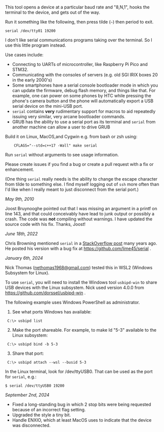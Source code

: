 This tool opens
a device at a particular baud rate and "8,N,1", hooks the terminal
to the device, and gets out of the way.

Run it something like the following, then press tilde (`~`) then period to exit.

```
serial /dev/tty01 19200
```

I don't like serial communications programs taking over the terminal.  So I use this little program instead.

Use cases include:
* Connecting to UARTs of microcontroller, like Raspberry Pi Pico and STM32.
* Communicating with the consoles of servers (e.g. old SGI IRIX boxes 20 in the early 2000's)
* Some smartphones have a serial console bootloader mode in which you can update the firmware, debug flash memory, and things like that.  For example, one can power on some phones by HTC while pressing the phone's camera button and the phone will automatically export a USB serial device on the mini-USB port.
* `serial` contains **very** rudimentary support for macros to aid repeatedly issuing very similar, very arcane bootloader commands.
* GRUB has the ability to use a serial port as its terminal and `serial` from another machine can allow a user to drive GRUB

Build it on Linux, MacOS,and Cygwin e.g. from bash or zsh using:
```
    CFLAGS="--std=c++17 -Wall" make serial
```

Run `serial` without arguments to see usage information.

Please create issues if you find a bug or create a pull request with a fix or enhancement.

(One thing `serial` really needs is the ability to change the escape character
from tilde to something else.  I find myself logging out of `ssh` more
often than I'd like when I really meant to just disconnect from the
serial port.)

*May 9th, 2010*

Joost Bruynooghe pointed out that I was missing an argument in a printf
on line 143, and that could conceivably have lead to junk output or
possibly a crash.  The code was **not** compiling without warnings.
I have updated the source code with his fix.  Thanks, Joost!

*June 18th, 2022*

Chris Browning mentioned `serial` in a
[StackOverflow post](https://stackoverflow.com/a/43925904)
many years ago.  He posted his version with a bug fix at
https://github.com/lime45/serial .

*January 6th, 2024*

Nick Thomas (nethomas1968@gmail.com) tested this in WSL2 (Windows Subsystem for Linux).

To use `serial`, you will need to install the Windows tool `usbipd-win` to share USB devices with the Linux subsystem. Nick used version 4.0.0 from https://github.com/dorssel/usbipd-win .

The following example uses Windows PowerShell as administrator.

1) See what ports Windows has available:
```
 C:\> usbipd list
```

2) Make the port shareable.  For example, to make Id "5-3" available to the Linux subsystem:
```
 C:\> usbipd bind -b 5-3
```

3) Share that port:
```
 C:\> usbipd attach --wsl --busid 5-3
```

In the Linux terminal, look for /dev/ttyUSB0.  That can be used as the port for `serial`, e.g.:
```
$ serial /dev/ttyUSB0 19200
```

*September 2nd, 2024*

* Fixed a long-standing bug in which 2 stop bits were being requested because of an incorrect flag setting.
* Upgraded the style a tiny bit.
* Handle ENXIO, which at least MacOS uses to indicate that the device was disconnected.
